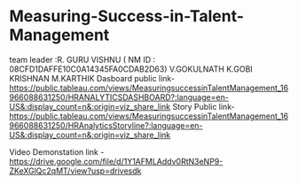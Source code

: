 # Measuring-Success-in-Talent-Management
team leader :R. GURU VISHNU ( NM ID : 08CFD1DAFFE10C0A14345FA0CDAB2D63)
V.GOKULNATH
K.GOBI KRISHNAN
M.KARTHIK
Dasboard public link- https://public.tableau.com/views/MeasuringsuccessinTalentManagement_16966088631250/HRANALYTICSDASHBOARD?:language=en-US&:display_count=n&:origin=viz_share_link 
Story Public link- https://public.tableau.com/views/MeasuringsuccessinTalentManagement_16966088631250/HRAnalyticsStoryline?:language=en-US&:display_count=n&:origin=viz_share_link

Video Demonstation link - https://drive.google.com/file/d/1Y1AFMLAddv0RtN3eNP9-ZKeXGlQc2qMT/view?usp=drivesdk
